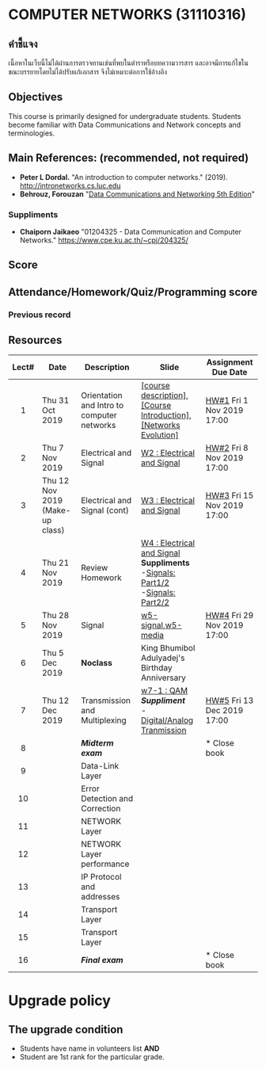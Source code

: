 # COMPUTER NETWORKS (31110316)
## คำชี้แจง
เนื้อหาในเว็บนี้ไม่ได้ผ่านการตรวจทานเช่นที่พบในตำราหรือบทความวารสาร และอาจมีการแก้ไขในขณะบรรยายโดยไม่ได้ปรับแก้เอกสาร จึงไม่เหมาะต่อการใช้อ้างอิง

## Objectives
 This course is  primarily designed for undergraduate students. Students become familiar with Data Communications and Network concepts and terminologies.

## Main References: (recommended, not required)

- **Peter L Dordal.** "An introduction to computer networks." (2019). http://intronetworks.cs.luc.edu
- **Behrouz, Forouzan** "[Data Communications and Networking 5th Edition](https://archive.org/details/Data.Communications.and.Networking.5th.Edition/page/n139)"
### Suppliments
- **Chaiporn Jaikaeo** "01204325 - Data Communication and Computer Networks." https://www.cpe.ku.ac.th/~cpj/204325/

## Score

## Attendance/Homework/Quiz/Programming score


### Previous record


## Resources 

| Lect# | Date | Description  |Slide| Assignment Due Date |
|:-----:|------|-------------|----|---------------------|
|  1 |Thu 31 Oct 2019| Orientation and Intro to computer networks| [[course description]](https://drive.google.com/file/d/15zITvF-pTJvqjmo9C2vqQuvVGervGCDN/view?usp=sharing), [[Course Introduction]](https://drive.google.com/file/d/1PmCSjBjG3JJjYwKDcTFe4ezYL8kaDO8n/view?usp=sharing), [[Networks Evolution]](https://drive.google.com/file/d/14KRh2dFyoiRsOh8vPJfZzAQCZm0fFczt/view?usp=sharing) | [HW\#1](https://elab.cpek6.com) Fri 1 Nov 2019 17:00 |
|  2 |Thu 7 Nov 2019| Electrical and Signal|[W2 : Electrical and Signal](https://drive.google.com/file/d/1QlhUssURDtfKr5PZDGirP5x1CLMUF4Rt/view?usp=sharing)  | [HW\#2](https://elab.cpek6.com) Fri 8 Nov 2019 17:00 |
|  3 |Thu 12 Nov 2019 (Make-up class)| Electrical and Signal  (cont)|[W3 : Electrical and Signal](https://drive.google.com/file/d/1QlhUssURDtfKr5PZDGirP5x1CLMUF4Rt/view?usp=sharing)  | [HW\#3](https://elab.cpek6.com) Fri 15 Nov 2019 17:00 |
|  4 |Thu 21 Nov 2019| Review Homework |[W4 : Electrical and Signal](https://drive.google.com/file/d/1QlhUssURDtfKr5PZDGirP5x1CLMUF4Rt/view?usp=sharing) <br> **Suppliments**<br> -[Signals: Part1/2](https://www.youtube.com/watch?v=57aHquDI8IY)<br> -[Signals: Part2/2](https://www.youtube.com/watch?v=2x1RdOfwavA) |  |
| 5 | Thu 28 Nov 2019 | Signal | [w5-signal](https://drive.google.com/file/d/199mu2kIL-XbwF4Rrkq_Zxbxv5IGCSnTJ/view?usp=sharing),[w5-media](https://drive.google.com/file/d/1OtHNacPKBMj7n9GkMW-S3fxMgJT2LXRx/view?usp=sharing) |[HW\#4](https://elab.cpek6.com) Fri 29 Nov 2019 17:00|
| 6 | Thu 5 Dec 2019 | **Noclass** |King Bhumibol Adulyadej's Birthday Anniversary | |
| 7 | Thu 12 Dec 2019 | Transmission and Multiplexing | [w7-1 : QAM](https://drive.google.com/file/d/14IjRHXm3jIMid-F7Kr1zc0fvdzst-DJF/view?usp=sharing) <br>  ***Suppliment*** <br> - [Digital/Analog Tranmission](https://drive.google.com/file/d/1wBYYhjb6FfQV-6IeSFi9VLDQ6YLXGi-M/view?usp=sharing) |[HW\#5](https://elab.cpek6.com) Fri 13 Dec 2019 17:00|
| 8 |      | ***Midterm exam***   |            |* Close book    |
| 9 |  | Data-Link Layer | ||
| 10 |  | Error Detection and Correction | ||
| 11 |  |NETWORK Layer  | ||
| 12 |  |NETWORK Layer performance | ||
| 13 |  |IP Protocol and addresses  | ||
| 14 |  |Transport Layer  | ||
| 15 |  |Transport Layer  | ||
| 16 |      | ***Final exam***   |            |* Close book    |

# Upgrade policy

## The upgrade condition
* Students have name in volunteers list **AND** 
* Student are 1st rank for the particular grade.
